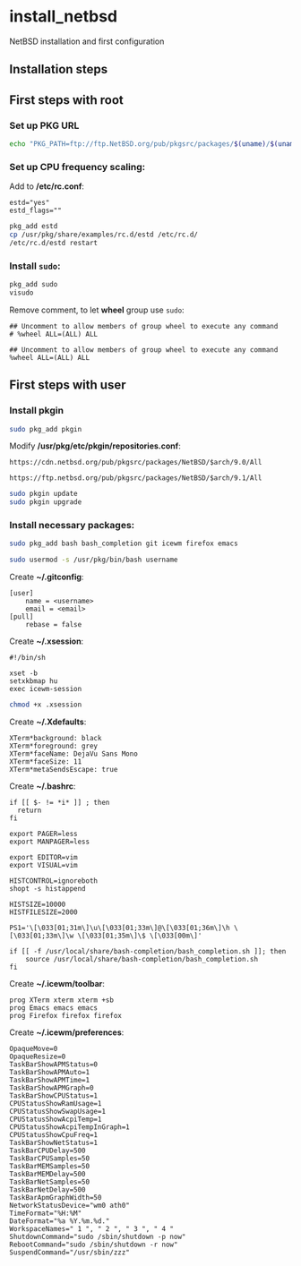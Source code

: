 # install_netbsd
NetBSD installation and first configuration

## Installation steps


## First steps with root

### Set up PKG URL
```sh
echo "PKG_PATH=ftp://ftp.NetBSD.org/pub/pkgsrc/packages/$(uname)/$(uname -m)/$(uname -r)/All/" >> /etc/pkg_install.conf
```

### Set up CPU frequency scaling:
Add to **/etc/rc.conf**:
```
estd="yes"
estd_flags=""
```

```sh
pkg_add estd
cp /usr/pkg/share/examples/rc.d/estd /etc/rc.d/
/etc/rc.d/estd restart
```
### Install `sudo`:
```sh
pkg_add sudo
visudo
```
Remove comment, to let **wheel** group use `sudo`:
```
## Uncomment to allow members of group wheel to execute any command
# %wheel ALL=(ALL) ALL
```
```
## Uncomment to allow members of group wheel to execute any command
%wheel ALL=(ALL) ALL
```

## First steps with user

### Install pkgin
```sh
sudo pkg_add pkgin
```

Modify **/usr/pkg/etc/pkgin/repositories.conf**:
```
https://cdn.netbsd.org/pub/pkgsrc/packages/NetBSD/$arch/9.0/All
```
```
https://ftp.netbsd.org/pub/pkgsrc/packages/NetBSD/$arch/9.1/All
```
```sh
sudo pkgin update
sudo pkgin upgrade
```

### Install necessary packages:
```sh
sudo pkg_add bash bash_completion git icewm firefox emacs
```

```sh
sudo usermod -s /usr/pkg/bin/bash username
```

Create **~/.gitconfig**:
```
[user]
	name = <username>
	email = <email>
[pull]
	rebase = false
```

Create **~/.xsession**:
```
#!/bin/sh

xset -b
setxkbmap hu
exec icewm-session
```
```sh
chmod +x .xsession
```

Create **~/.Xdefaults**:
```
XTerm*background: black
XTerm*foreground: grey
XTerm*faceName: DejaVu Sans Mono
XTerm*faceSize: 11
XTerm*metaSendsEscape: true
```

Create **~/.bashrc**:
```
if [[ $- != *i* ]] ; then
  return
fi

export PAGER=less
export MANPAGER=less

export EDITOR=vim
export VISUAL=vim

HISTCONTROL=ignoreboth
shopt -s histappend

HISTSIZE=10000
HISTFILESIZE=2000

PS1='\[\033[01;31m\]\u\[\033[01;33m\]@\[\033[01;36m\]\h \[\033[01;33m\]\w \[\033[01;35m\]\$ \[\033[00m\]'

if [[ -f /usr/local/share/bash-completion/bash_completion.sh ]]; then
    source /usr/local/share/bash-completion/bash_completion.sh
fi
```

Create **~/.icewm/toolbar**:
```
prog XTerm xterm xterm +sb
prog Emacs emacs emacs
prog Firefox firefox firefox
```

Create **~/.icewm/preferences**:
```
OpaqueMove=0
OpaqueResize=0
TaskBarShowAPMStatus=0
TaskBarShowAPMAuto=1
TaskBarShowAPMTime=1
TaskBarShowAPMGraph=0
TaskBarShowCPUStatus=1
CPUStatusShowRamUsage=1
CPUStatusShowSwapUsage=1
CPUStatusShowAcpiTemp=1
CPUStatusShowAcpiTempInGraph=1
CPUStatusShowCpuFreq=1
TaskBarShowNetStatus=1
TaskBarCPUDelay=500
TaskBarCPUSamples=50
TaskBarMEMSamples=50
TaskBarMEMDelay=500
TaskBarNetSamples=50
TaskBarNetDelay=500
TaskBarApmGraphWidth=50
NetworkStatusDevice="wm0 ath0"
TimeFormat="%H:%M"
DateFormat="%a %Y.%m.%d."
WorkspaceNames=" 1 ", " 2 ", " 3 ", " 4 "
ShutdownCommand="sudo /sbin/shutdown -p now"
RebootCommand="sudo /sbin/shutdown -r now"
SuspendCommand="/usr/sbin/zzz"
```
